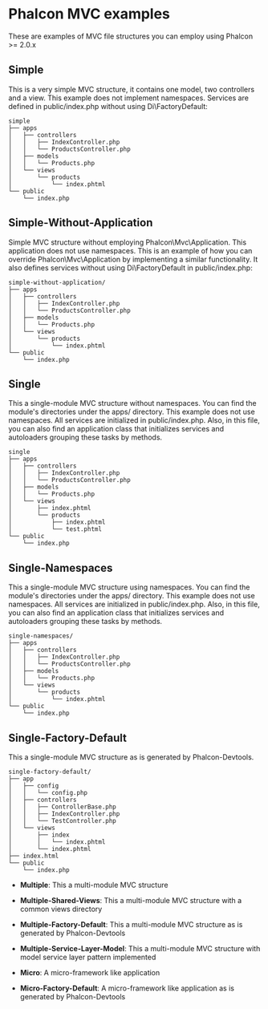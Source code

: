 Phalcon MVC examples
====================

These are examples of MVC file structures you can employ using Phalcon >= 2.0.x

## Simple
This is a very simple MVC structure, it contains one model, two controllers and a view.
This example does not implement namespaces. Services are defined in public/index.php
without using Di\\FactoryDefault:

```
simple
├── apps
│   ├── controllers
│   │   ├── IndexController.php
│   │   └── ProductsController.php
│   ├── models
│   │   └── Products.php
│   └── views
│       └── products
│           └── index.phtml
└── public
    └── index.php
```

## Simple-Without-Application
Simple MVC structure without employing Phalcon\\Mvc\\Application.
This application does not use namespaces. This is an example of
how you can override Phalcon\\Mvc\\Application by implementing a similar functionality.
It also defines services without using Di\\FactoryDefault in public/index.php:

```
simple-without-application/
├── apps
│   ├── controllers
│   │   ├── IndexController.php
│   │   └── ProductsController.php
│   ├── models
│   │   └── Products.php
│   └── views
│       └── products
│           └── index.phtml
└── public
    └── index.php
```

## Single
This a single-module MVC structure without namespaces. You can find the module's directories
under the apps/ directory. This example does not use namespaces. All services are
initialized in public/index.php. Also, in this file, you can also find an application
class that initializes services and autoloaders grouping these tasks by methods.

```
single
├── apps
│   ├── controllers
│   │   ├── IndexController.php
│   │   └── ProductsController.php
│   ├── models
│   │   └── Products.php
│   └── views
│       ├── index.phtml
│       └── products
│           ├── index.phtml
│           └── test.phtml
└── public
    └── index.php
```

## Single-Namespaces
This a single-module MVC structure using namespaces. You can find the module's directories
under the apps/ directory. This example does not use namespaces. All services are
initialized in public/index.php. Also, in this file, you can also find an application
class that initializes services and autoloaders grouping these tasks by methods.

```
single-namespaces/
├── apps
│   ├── controllers
│   │   ├── IndexController.php
│   │   └── ProductsController.php
│   ├── models
│   │   └── Products.php
│   └── views
│       └── products
│           └── index.phtml
└── public
    └── index.php
```

## Single-Factory-Default
This a single-module MVC structure as is generated by Phalcon-Devtools.

```
single-factory-default/
├── app
│   ├── config
│   │   └── config.php
│   ├── controllers
│   │   ├── ControllerBase.php
│   │   ├── IndexController.php
│   │   └── TestController.php
│   └── views
│       ├── index
│       │   └── index.phtml
│       └── index.phtml
├── index.html
└── public
    └── index.php
```

* **Multiple**: This a multi-module MVC structure
* **Multiple-Shared-Views**: This a multi-module MVC structure with a common views directory
* **Multiple-Factory-Default**: This a multi-module MVC structure as is generated by Phalcon-Devtools
* **Multiple-Service-Layer-Model**: This a multi-module MVC structure with model service layer pattern implemented

* **Micro**: A micro-framework like application
* **Micro-Factory-Default**: A micro-framework like application as is generated by Phalcon-Devtools
